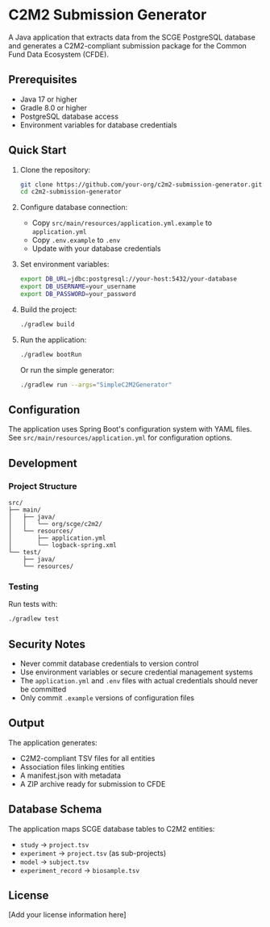 # C2M2 Submission Generator

A Java application that extracts data from the SCGE PostgreSQL database and generates a C2M2-compliant submission package for the Common Fund Data Ecosystem (CFDE).

## Prerequisites

- Java 17 or higher
- Gradle 8.0 or higher
- PostgreSQL database access
- Environment variables for database credentials

## Quick Start

1. Clone the repository:
   ```bash
   git clone https://github.com/your-org/c2m2-submission-generator.git
   cd c2m2-submission-generator
   ```

2. Configure database connection:
   - Copy `src/main/resources/application.yml.example` to `application.yml`
   - Copy `.env.example` to `.env`
   - Update with your database credentials

3. Set environment variables:
   ```bash
   export DB_URL=jdbc:postgresql://your-host:5432/your-database
   export DB_USERNAME=your_username
   export DB_PASSWORD=your_password
   ```

4. Build the project:
   ```bash
   ./gradlew build
   ```

5. Run the application:
   ```bash
   ./gradlew bootRun
   ```

   Or run the simple generator:
   ```bash
   ./gradlew run --args="SimpleC2M2Generator"
   ```

## Configuration

The application uses Spring Boot's configuration system with YAML files. See `src/main/resources/application.yml` for configuration options.

## Development

### Project Structure

```
src/
├── main/
│   ├── java/
│   │   └── org/scge/c2m2/
│   └── resources/
│       ├── application.yml
│       └── logback-spring.xml
└── test/
    ├── java/
    └── resources/
```

### Testing

Run tests with:
```bash
./gradlew test
```

## Security Notes

- Never commit database credentials to version control
- Use environment variables or secure credential management systems
- The `application.yml` and `.env` files with actual credentials should never be committed
- Only commit `.example` versions of configuration files

## Output

The application generates:
- C2M2-compliant TSV files for all entities
- Association files linking entities
- A manifest.json with metadata
- A ZIP archive ready for submission to CFDE

## Database Schema

The application maps SCGE database tables to C2M2 entities:
- `study` → `project.tsv`
- `experiment` → `project.tsv` (as sub-projects)
- `model` → `subject.tsv`
- `experiment_record` → `biosample.tsv`

## License

[Add your license information here]